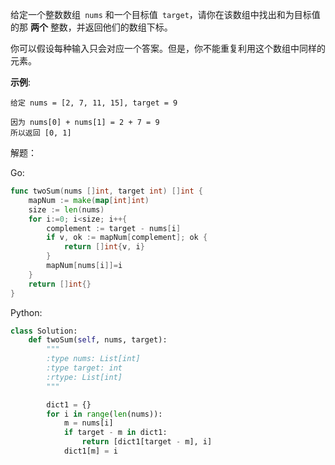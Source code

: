 给定一个整数数组` nums` 和一个目标值` target`，请你在该数组中找出和为目标值的那 **两个** 整数，并返回他们的数组下标。

你可以假设每种输入只会对应一个答案。但是，你不能重复利用这个数组中同样的元素。

**示例**:

```
给定 nums = [2, 7, 11, 15], target = 9

因为 nums[0] + nums[1] = 2 + 7 = 9
所以返回 [0, 1]
```



解题：

Go:

```go
func twoSum(nums []int, target int) []int {
	mapNum := make(map[int]int)
	size := len(nums)
	for i:=0; i<size; i++{
		complement := target - nums[i]
		if v, ok := mapNum[complement]; ok {
			return []int{v, i}
		}
		mapNum[nums[i]]=i
	}
	return []int{}
}
```



Python:

```python
class Solution:
    def twoSum(self, nums, target):
        """
        :type nums: List[int]
        :type target: int
        :rtype: List[int]
        """

        dict1 = {}
        for i in range(len(nums)):
            m = nums[i]
            if target - m in dict1:
                return [dict1[target - m], i]
            dict1[m] = i
```

